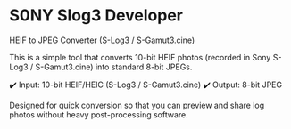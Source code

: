 # S0NY Slog3 Developer
HEIF to JPEG Converter (S-Log3 / S-Gamut3.cine)

This is a simple tool that converts 10-bit HEIF photos (recorded in Sony S-Log3 / S-Gamut3.cine) into standard 8-bit JPEGs.

✔️ Input: 10-bit HEIF/HEIC (S-Log3 / S-Gamut3.cine)
✔️ Output: 8-bit JPEG

Designed for quick conversion so that you can preview and share log photos without heavy post-processing software.
